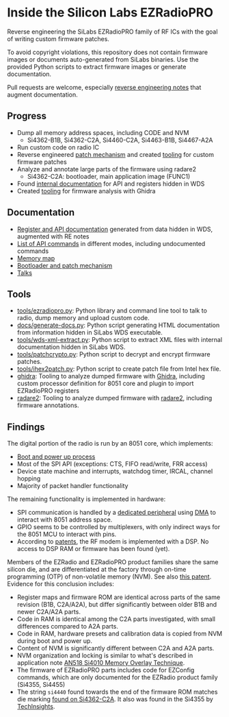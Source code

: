 # Inside the Silicon Labs EZRadioPRO

Reverse engineering the SiLabs EZRadioPRO family of RF ICs with the goal of writing custom firmware patches.

To avoid copyright violations, this repository does not contain firmware images or documents auto-generated from SiLabs binaries. Use the provided Python scripts to extract firmware images or generate documentation.

Pull requests are welcome, especially [reverse engineering notes](docs/regs) that augment documentation.

## Progress

- Dump all memory address spaces, including CODE and NVM
  - Si4362-B1B, Si4362-C2A, Si4460-C2A, Si4463-B1B, Si4467-A2A
- Run custom code on radio IC
- Reverse engineered [patch mechanism](docs/boot.md#patch-process) and created [tooling](tools/README.md#patchcryptopy) for custom firmware patches
- Analyze and annotate large parts of the firmware using radare2
  - Si4362-C2A: bootloader, main application image (FUNC1)
- Found [internal documentation](docs/wds-xml-docs.md) for API and registers hidden in WDS
- Created [tooling](ghidra) for firmware analysis with Ghidra

## Documentation

- [Register and API documentation](docs/wds-xml-docs.md) generated from data hidden in WDS, augmented with RE notes
- [List of API commands](docs/api-cmd.md) in different modes, including undocumented commands
- [Memory map](docs/memory-map.md)
- [Bootloader and patch mechanism](docs/boot.md)
- [Talks](talks)

## Tools

- [tools/ezradiopro.py](tools/README.md#ezradiopropy): Python library and command line tool to talk to radio, dump memory and upload custom code.
- [docs/generate-docs.py](docs/generate-docs.py): Python script generating HTML documentation from information hidden in SiLabs WDS executable.
- [tools/wds-xml-extract.py](tools/README.md#wds-xml-extractpy): Python script to extract XML files with internal documentation hidden in SiLabs WDS.
- [tools/patchcrypto.py](tools/README.md#patchcryptopy): Python script to decrypt and encrypt firmware patches.
- [tools/ihex2patch.py](tools#ihex2patchpy): Python script to create patch file from Intel hex file.
- [ghidra](ghidra): Tooling to analyze dumped firmware with [Ghidra](https://ghidra-sre.org/), including custom processor definition for 8051 core and plugin to import EZRadioPRO registers
- [radare2](radare2): Tooling to analyze dumped firmware with [radare2](https://github.com/radareorg/radare2), including firmware annotations.

## Findings

The digital portion of the radio is run by an 8051 core, which implements:
- [Boot and power up process](docs/boot.md)
- Most of the SPI API (exceptions: CTS, FIFO read/write, FRR access)
- Device state machine and interrupts, watchdog timer, IRCAL, channel hopping
- Majority of packet handler functionality

The remaining functionality is implemented in hardware: 
- SPI communication is handled by a [dedicated peripheral](docs/regs/mod-spi.md) using [DMA](docs/regs/mod-spi_dma.md) to interact with 8051 address space.
- GPIO seems to be controlled by multiplexers, with only indirect ways for the 8051 MCU to interact with pins.
- According to [patents](https://patents.google.com/patent/US8050313B2), the RF modem is implemented with a DSP. No access to DSP RAM or firmware has been found (yet).

Members of the EZRadio and EZRadioPRO product families share the same silicon die, and are differentiated at the factory through on-time programming (OTP) of non-volatile memory (NVM). See also [this patent](https://patents.google.com/patent/US7613913B2/en). Evidence for this conclusion includes:
- Register maps and firmware ROM are identical across parts of the same revision (B1B, C2A/A2A), but differ significantly between older B1B and newer C2A/A2A parts.
- Code in RAM is identical among the C2A parts investigated, with small differences compared to A2A parts.
- Code in RAM, hardware presets and calibration data is copied from NVM during boot and power up.
- Content of NVM is significantly different between C2A and A2A parts.
- NVM organization and locking is similar to what's described in application note [AN518 Si4010 Memory Overlay Technique](https://www.silabs.com/documents/public/application-notes/AN518.pdf).
- The firmware of EZRadioPRO parts includes code for EZConfig commands, which are only documented for the EZRadio product family (Si4355, Si4455)
- The string `si4440` found towards the end of the firmware ROM matches die marking [found on Si4362-C2A](https://github.com/astuder/Inside-EZRadioPRO/blob/master/img/Si4362-C2A-marking.jpg). It also was found in the Si4355 by [TechInsights](http://www.techinsights.com/reports-and-subscriptions/open-market-reports/Report-Profile/?ReportKey=FAR-1606-804).
